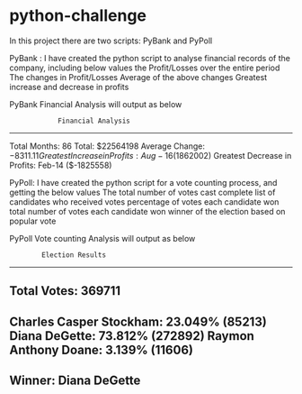 

# python-challenge

In this project there are two scripts: PyBank and PyPoll


PyBank : I have created the python script to analyse financial records of the company, including below values
                the Profit/Losses over the entire period
                The changes in Profit/Losses
                Average of the above changes
                Greatest increase and decrease in profits
                
PyBank Financial Analysis will output as below
               
                Financial Analysis
----------------------------
Total Months: 86
Total: $22564198
Average Change: $-8311.11
Greatest Increase in Profits: Aug-16 ($1862002)
Greatest Decrease in Profits: Feb-14 ($-1825558)





PyPoll: I have created the python script for a vote counting process, and getting the below values
                The total number of votes cast
               complete list of candidates who received votes
                percentage of votes each candidate won
                total number of votes each candidate won
                winner of the election based on popular vote
                
                
PyPoll Vote counting Analysis will output as below

            Election Results
-------------------------
Total Votes: 369711
-------------------------
Charles Casper Stockham: 23.049% (85213)
Diana DeGette: 73.812% (272892)
Raymon Anthony Doane: 3.139% (11606)
-------------------------
Winner: Diana DeGette
-------------------------


